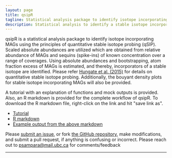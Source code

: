 ```yaml
---
layout: page
title: qsipR
tagline: Statistical analysis package to identify isotope incorporating MAGs using the principles of quantitative stable isotope probing (qSIP)
description: Statistical analysis to identify a stable isotope incorporating taxa obtained as metagenome-assembled genomes (MAGs). Scaled absolute abundances are utilized which are obtained from relative abundance of MAGs and sequins (spike-ins) of known concentration over a range of coverages. Using absolute abundances and bootstrapping, atom fraction excess of MAGs is estimated, and thereby, incorporators of a stable isotope are identified. Please refer Hungate et al. (2015) (doi:10.1128/AEM.02280-15) for details on quantitative stable isotope probing. Additionally, the bouyant density plots for stable isotope incorporating MAGs will also be provided.
---
```


qsipR is a statistical analysis package to identify isotope incorporating MAGs using the principles of quantitative stable isotope probing (qSIP).
Scaled absolute abundances are utilized which are obtained from relative abundance of MAGs and sequins (spike-ins) of known concentration over a range of coverages. 
Using absolute abundances and bootstrapping, atom fraction excess of MAGs is estimated, and thereby, incorporators of a stable isotope are identified. 
Please refer [Hungate et al. (2015)](doi:10.1128/AEM.02280-15) for details on quantitative stable isotope probing. 
Additionally, the bouyant density plots for stable isotope incorporating MAGs will also be provided.

A tutorial with an explanation of functions and mock outputs is provided. Also, an R markdown is provided for the complete workflow of qsipR. To download the R markdown file, right-click on the link and hit "save link as".

- [Tutorial](pages/qsipR_tutorial.html)
- <a id="raw-url" href="https://raw.githubusercontent.com/psampara/qsipR/master/qSIP_analysis.rmd">R markdown</a>
- [Example output from the above markdown](pages/qsipR_analysis.html)

Please [submit an issue](https://github.com/ZielsLab/qSIP_metagenomics/issues), or fork [the GitHub repository](https://github.com/ZielsLab/qSIP_metagenomics),
make modifications, and submit a pull request, if anything is confusing or incorrect. Please reach out to psampara@mail.ubc.ca for comments/feedback

---
